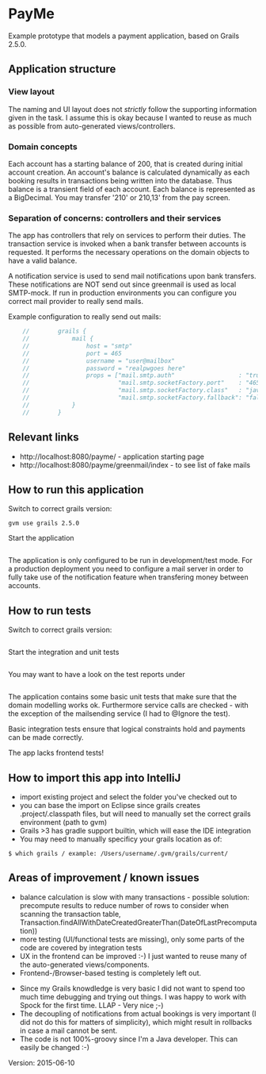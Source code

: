 PayMe
=====

Example prototype that models a payment application, based on Grails 2.5.0.

## Application structure

### View layout

The naming and UI layout does not *strictly* follow the supporting information given in the task.
I assume this is okay because I wanted to reuse as much as possible from auto-generated views/controllers.

### Domain concepts
Each account has a starting balance of 200, that is created during initial account creation.
An account's balance is calculated dynamically as each booking results in transactions being written into the database.
Thus balance is a transient field of each account.
Each balance is represented as a BigDecimal. You may transfer '210' or 210,13' from the pay screen.

### Separation of concerns: controllers and their services
The app has controllers that rely on services to perform their duties.
The transaction service is invoked when a bank transfer between accounts is requested. It performs the necessary operations on the domain objects to have a valid balance.

A notification service is used to send mail notifications upon bank transfers. These notifications are NOT send out since greenmail is used as local SMTP-mock. If run in production environments you can configure you correct mail provider to really send mails.

Example configuration to really send out mails:

```java
    //        grails {
    //            mail {
    //                host = "smtp"
    //                port = 465
    //                username = "user@mailbox"
    //                password = "realpwgoes here"
    //                props = ["mail.smtp.auth"                  : "true",
    //                         "mail.smtp.socketFactory.port"    : "465",
    //                         "mail.smtp.socketFactory.class"   : "javax.net.ssl.SSLSocketFactory",
    //                         "mail.smtp.socketFactory.fallback": "false"]
    //            }
    //        }
```

## Relevant links

* http://localhost:8080/payme/ - application starting page
* http://localhost:8080/payme/greenmail/index - to see list of fake mails

How to run this application
---------------------------

Switch to correct grails version:
```
gvm use grails 2.5.0
```

Start the application
```grails run-app
```

The application is only configured to be run in development/test mode. For a production deployment you need to configure a mail server
in order to fully take use of the notification feature when transfering money between accounts.

How to run tests
----------------
Switch to correct grails version:
```gvm use grails 2.5.0
```

Start the integration and unit tests
```grails test-app --stacktrace
```

You may want to have a look on the test reports under
```target/test-reports/html/all.html
```

The application contains some basic unit tests that make sure that the domain modelling works ok.
Furthermore service calls are checked - with the exception of the mailsending service (I had to @Ignore the test).

Basic integration tests ensure that logical constraints hold and payments can be made correctly.

The app lacks frontend tests!

How to import this app into IntelliJ
------------------------------------
- import existing project and select the folder you've checked out to
- you can base the import on Eclipse since grails creates .project/.classpath files, 
but will need to manually set the correct grails environment (path to gvm)
- Grails >3 has gradle support builtin, which will ease the IDE integration
- You may need to manually specificy your grails location as of:
```
$ which grails / example: /Users/username/.gvm/grails/current/
```

Areas of improvement / known issues
-----------------------------------

- balance calculation is slow with many transactions - possible solution: precompute results to reduce number of rows to consider when scanning the transaction table, Transaction.findAllWithDateCreatedGreaterThan(DateOfLastPrecomputation))
- more testing (UI/functional tests are missing), only some parts of the code are covered by integration tests
- UX in the frontend can be improved :-) I just wanted to reuse many of the auto-generated views/components.
- Frontend-/Browser-based testing is completely left out.
* Since my Grails knowdledge is very basic I did not want to spend too much time debugging and trying out things. I was happy to work with Spock for the first time. LLAP - Very nice ;-)
* The decoupling of notifications from actual bookings is very important (I did not do this for matters of simplicity), which might result in rollbacks in case a mail cannot be sent.
* The code is not 100%-groovy since I'm a Java developer. This can easily be changed :-)

Version: 2015-06-10

